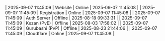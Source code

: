 | 2025-09-07 11:45:09 | Website | Online | 2025-09-07 11:45:08 |
| 2025-09-07 11:45:09 | Registration | Online | 2025-09-07 11:45:08 |
| 2025-09-07 11:45:09 | Auth Server | Offline | 2025-08-18 09:33:31 |
| 2025-09-07 11:45:09 | Kezan (PvE) | Offline | 2025-08-03 17:58:02 |
| 2025-09-07 11:45:09 | Gurubashi (PvP) | Offline | 2025-08-23 21:44:06 |
| 2025-09-07 11:45:09 | Cloudflare | Online | 2025-09-07 11:45:08 |

